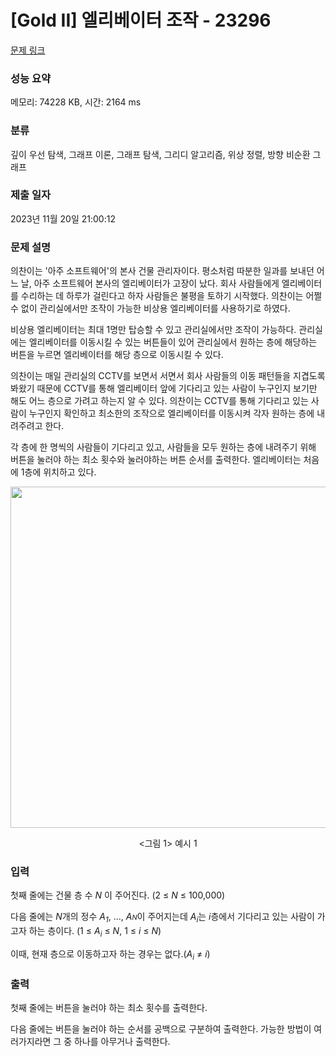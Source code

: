 # [Gold II] 엘리베이터 조작 - 23296 

[문제 링크](https://www.acmicpc.net/problem/23296) 

### 성능 요약

메모리: 74228 KB, 시간: 2164 ms

### 분류

깊이 우선 탐색, 그래프 이론, 그래프 탐색, 그리디 알고리즘, 위상 정렬, 방향 비순환 그래프

### 제출 일자

2023년 11월 20일 21:00:12

### 문제 설명

<p>의찬이는 '아주 소프트웨어'의 본사 건물 관리자이다. 평소처럼 따분한 일과를 보내던 어느 날, 아주 소프트웨어 본사의 엘리베이터가 고장이 났다. 회사 사람들에게 엘리베이터를 수리하는 데 하루가 걸린다고 하자 사람들은 불평을 토하기 시작했다. 의찬이는 어쩔 수 없이 관리실에서만 조작이 가능한 비상용 엘리베이터를 사용하기로 하였다.</p>

<p>비상용 엘리베이터는 최대 1명만 탑승할 수 있고 관리실에서만 조작이 가능하다. 관리실에는 엘리베이터를 이동시킬 수 있는 버튼들이 있어 관리실에서 원하는 층에 해당하는 버튼을 누르면 엘리베이터를 해당 층으로 이동시킬 수 있다.</p>

<p>의찬이는 매일 관리실의 CCTV를 보면서 서면서 회사 사람들의 이동 패턴들을 지겹도록 봐왔기 때문에 CCTV를 통해 엘리베이터 앞에 기다리고 있는 사람이 누구인지 보기만 해도 어느 층으로 가려고 하는지 알 수 있다. 의찬이는 CCTV를 통해 기다리고 있는 사람이 누구인지 확인하고 최소한의 조작으로 엘리베이터를 이동시켜 각자 원하는 층에 내려주려고 한다.</p>

<p>각 층에 한 명씩의 사람들이 기다리고 있고, 사람들을 모두 원하는 층에 내려주기 위해 버튼을 눌러야 하는 최소 횟수와 눌러야하는 버튼 순서를 출력한다. 엘리베이터는 처음에 1층에 위치하고 있다.</p>

<p style="text-align: center;"><img alt="" src="https://upload.acmicpc.net/555f5a1c-5e19-4dfa-8ea2-06e48b0e7fce/-/preview/" style="height: 546px; width: 700px;"></p>

<p style="text-align: center;"><그림 1> 예시 1</p>

### 입력 

 <p>첫째 줄에는 건물 층 수 <i>N </i>이 주어진다. (2 ≤ <i>N</i> ≤ 100,000)</p>

<p>다음 줄에는 <i>N</i>개의 정수 <em>A<sub>1</sub></em>, ..., <em>A<span style="font-size: 10.8333px;">N</span></em>이 주어지는데 <em>A<sub>i</sub></em>는 <em>i</em>층에서 기다리고 있는 사람이 가고자 하는 층이다. (1 ≤ <em>A<sub>i</sub></em> ≤ <em>N</em>, 1 ≤ <em>i</em> ≤ <i>N</i>)</p>

<p>이때, 현재 층으로 이동하고자 하는 경우는 없다.(<em>A<sub>i</sub></em> ≠ <em>i</em>)</p>

### 출력 

 <p>첫째 줄에는 버튼을 눌러야 하는 최소 횟수를 출력한다.</p>

<p>다음 줄에는 버튼을 눌러야 하는 순서를 공백으로 구분하여 출력한다. 가능한 방법이 여러가지라면 그 중 하나를 아무거나 출력한다.</p>

